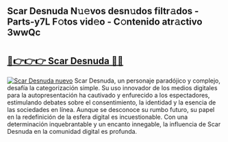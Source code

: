 ## Scar Desnuda N𝚞𝚎vos desn𝚞dos filtr𝚊dos - Parts-y7L F𝚘tos vid𝚎o - C𝚘ntenido atr𝚊ctivo 3wwQc

# <h2><a href="http://mb4m8y8.tromn.icu/?c=Scar+Desnuda">🔗👉👉👉 Scar Desnuda 🔗🔗</a></h2>

[![Scar Desnuda nuevo](https://i.imgur.com/pEAQMta.gif)](http://mb4m8y8.tromn.icu/?c=Scar+Desnuda)
Scar Desnuda, un personaje paradójico y complejo, desafía la categorización simple. Su uso innovador de los medios digitales para la autopresentación ha cautivado y enfurecido a los espectadores, estimulando debates sobre el consentimiento, la identidad y la esencia de las sociedades en línea. Aunque se desconoce su rumbo futuro, su papel en la redefinición de la esfera digital es incuestionable. Con una determinación inquebrantable y un encanto innegable, la influencia de Scar Desnuda en la comunidad digital es profunda.
